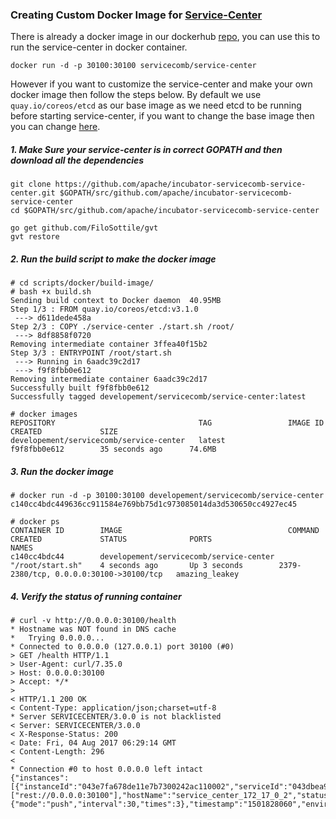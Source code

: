 ### Creating Custom Docker Image for [Service-Center](https://github.com/apache/incubator-servicecomb-service-center)

There is already a docker image in our dockerhub [repo](https://hub.docker.com/r/servicecomb/service-center/), you can use this to run the service-center in docker container.
```
docker run -d -p 30100:30100 servicecomb/service-center
```

However if you want to customize the service-center and make your own docker image then follow the steps below. By default we use `quay.io/coreos/etcd` as our base image as we need etcd to be running before starting service-center, if you want to change the base image then you can change [here](scripts/docker/build-image/build.sh#L30).

##### 1. Make Sure your service-center is in correct GOPATH and then download all the dependencies
```
git clone https://github.com/apache/incubator-servicecomb-service-center.git $GOPATH/src/github.com/apache/incubator-servicecomb-service-center
cd $GOPATH/src/github.com/apache/incubator-servicecomb-service-center

go get github.com/FiloSottile/gvt
gvt restore
```

##### 2. Run the build script to make the docker image
```
# cd scripts/docker/build-image/
# bash +x build.sh 
Sending build context to Docker daemon  40.95MB
Step 1/3 : FROM quay.io/coreos/etcd:v3.1.0
 ---> d611dede458a
Step 2/3 : COPY ./service-center ./start.sh /root/
 ---> 8df8858f0720
Removing intermediate container 3ffea40f15b2
Step 3/3 : ENTRYPOINT /root/start.sh
 ---> Running in 6aadc39c2d17
 ---> f9f8fbb0e612
Removing intermediate container 6aadc39c2d17
Successfully built f9f8fbb0e612
Successfully tagged developement/servicecomb/service-center:latest
```
```
# docker images
REPOSITORY                                TAG                 IMAGE ID            CREATED             SIZE
developement/servicecomb/service-center   latest              f9f8fbb0e612        35 seconds ago      74.6MB
```

##### 3. Run the docker image
```
# docker run -d -p 30100:30100 developement/servicecomb/service-center
c140cc4bdc449636cc911584e769bb75d1c973085014da3d530650cc4927ec45

# docker ps
CONTAINER ID        IMAGE                                     COMMAND             CREATED             STATUS              PORTS                                     NAMES
c140cc4bdc44        developement/servicecomb/service-center   "/root/start.sh"    4 seconds ago       Up 3 seconds        2379-2380/tcp, 0.0.0.0:30100->30100/tcp   amazing_leakey
```

##### 4. Verify the status of running container
```
# curl -v http://0.0.0.0:30100/health
* Hostname was NOT found in DNS cache
*   Trying 0.0.0.0...
* Connected to 0.0.0.0 (127.0.0.1) port 30100 (#0)
> GET /health HTTP/1.1
> User-Agent: curl/7.35.0
> Host: 0.0.0.0:30100
> Accept: */*
> 
< HTTP/1.1 200 OK
< Content-Type: application/json;charset=utf-8
* Server SERVICECENTER/3.0.0 is not blacklisted
< Server: SERVICECENTER/3.0.0
< X-Response-Status: 200
< Date: Fri, 04 Aug 2017 06:29:14 GMT
< Content-Length: 296
< 
* Connection #0 to host 0.0.0.0 left intact
{"instances":[{"instanceId":"043e7fa678de11e7b7300242ac110002","serviceId":"043dbea978de11e7b7300242ac110002","endpoints":["rest://0.0.0.0:30100"],"hostName":"service_center_172_17_0_2","status":"UP","healthCheck":{"mode":"push","interval":30,"times":3},"timestamp":"1501828060","environment":"production"}]}
```

